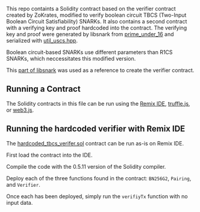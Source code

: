 This repo containts a Solidity contract based on the verifier contract created by ZoKrates, modified to verify boolean circuit TBCS (Two-Input Boolean Circuit Satisfiability) SNARKs. It also contains a second contract with a verifying key and proof hardcoded into the contract. The verifying key and proof were generated by libsnark from [prime_under_16](https://github.com/statebox/libsnark-circuit/blob/master/src/prime_under_16.cpp) and serialized with [util_uscs.hpp](util_uscs.hpp). 

Boolean circuit-based SNARKs use different parameters than R1CS SNARKs, which neccessitates this modified version.

This [part of libsnark](https://github.com/scipr-lab/libsnark/blob/master/libsnark/zk_proof_systems/ppzksnark/uscs_ppzksnark/uscs_ppzksnark.tcc#L447-L528) was used as a reference to create the verifier contract.

## Running a Contract
The Solidity contracts in this file can be run using the [Remix IDE](remix.ethereum.org), [truffle.js](https://github.com/trufflesuite/truffle), or [web3.js](https://github.com/ethereum/web3.js/).

## Running the hardcoded verifier with Remix IDE
The [hardcoded_tbcs_verifer.sol](hardcoded_tbcs_verifer.sol) contract can be run as-is on Remix IDE. 

First load the contract into the IDE. 

Compile the code with the 0.5.11 version of the Solidity compiler.

Deploy each of the three functions found in the contract: `BN256G2`, `Pairing`, and `Verifier`.

Once each has been deployed, simply run the `verifiyTx` function with no input data.


